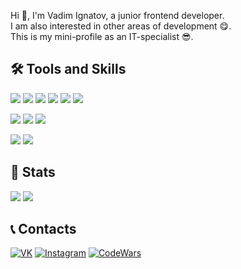 Hi 👋, I'm Vadim Ignatov, a junior frontend developer.  
I am also interested in other areas of development 😋.  
This is my mini-profile as an IT-specialist 😎.

## 🛠️ Tools and Skills
![](https://img.shields.io/badge/JS-Information?style=for-the-badge&logo=javascript&color=000000)
![](https://img.shields.io/badge/TS-Information?style=for-the-badge&logo=typescript&color=000000)
![](https://img.shields.io/badge/Vue-Information?style=for-the-badge&logo=vuedotjs&color=000000)
![](https://img.shields.io/badge/ESlint-Information?style=for-the-badge&logo=eslint&color=000000&logoColor=4B32C3)
![](https://img.shields.io/badge/webpack-Information?style=for-the-badge&logo=webpack&color=000000)
![](https://img.shields.io/badge/Gulp-Information?style=for-the-badge&logo=gulp&color=000000)

![](https://img.shields.io/badge/HTML-Information?style=for-the-badge&logo=html5&color=000000)
![](https://img.shields.io/badge/CSS-Information?style=for-the-badge&logo=css3&color=000000&logoColor=1572B6)
![](https://img.shields.io/badge/Sass-Information?style=for-the-badge&logo=sass&color=000000)

![](https://img.shields.io/badge/GIT-Information?style=for-the-badge&logo=git&color=000000)
![](https://img.shields.io/badge/SQL-Information?style=for-the-badge&logo=MySQL&color=000000&logoColor=FFFFFF)

## 💾 Stats
<img src="https://github-readme-stats.vercel.app/api?username=TekkenThug&layout=compact&show_icons=true&bg_color=000000&text_color=ffffff&title_color=ffffff&icon_color=ffffff" width="" height=""/>  
<img src="https://github-readme-stats.vercel.app/api/top-langs/?username=TekkenThug&layout=compact&show_icons=true&bg_color=000000&text_color=ffffff&title_color=ffffff" width="" height=""/>

## 📞 Contacts
<!-- Links on Social -->
[![VK](https://img.shields.io/badge/VK-Profile-black)](https://vk.com/tekken_thug7)
[![Instagram](https://img.shields.io/badge/Instagram-Profile-black)](https://www.instagram.com/tekken_thug7/)
[![CodeWars](https://img.shields.io/badge/CodeWars-Profile-black)](https://www.codewars.com/users/Tekken_thug)

<!-- experience of work -->
